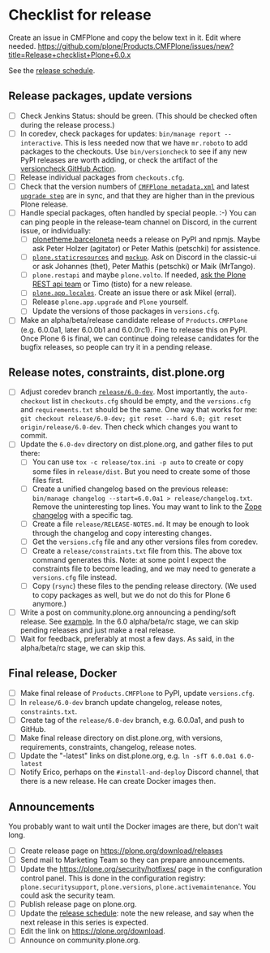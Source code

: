 # Checklist for release

Create an issue in CMFPlone and copy the below text in it.
Edit where needed.
https://github.com/plone/Products.CMFPlone/issues/new?title=Release+checklist+Plone+6.0.x

See the [release schedule](https://plone.org/download/release-schedule).

## Release packages, update versions

- [ ] Check Jenkins Status: should be green. (This should be checked often during the release process.)
- [ ] In coredev, check packages for updates: `bin/manage report --interactive`. This is less needed now that we have `mr.roboto` to add packages to the checkouts.  Use `bin/versioncheck` to see if any new PyPI releases are worth adding, or check the artifact of the [versioncheck GitHub Action](https://github.com/plone/buildout.coredev/actions/workflows/versioncheck.yml).
- [ ] Release individual packages from `checkouts.cfg`.
- [ ] Check that the version numbers of [`CMFPlone metadata.xml`](https://github.com/plone/Products.CMFPlone/blob/master/Products/CMFPlone/profiles/default/metadata.xml) and latest [`upgrade step`](https://github.com/plone/plone.app.upgrade/blob/master/plone/app/upgrade/v60/configure.zcml) are in sync, and that they are higher than in the previous Plone release.
- [ ] Handle special packages, often handled by special people. :-) You can can ping people in the release-team channel on Discord, in the current issue, or individually:
  - [ ] [plonetheme.barceloneta](https://github.com/plone/plonetheme.barceloneta) needs a release on PyPI and npmjs. Maybe ask Peter Holzer (agitator) or Peter Mathis (petschki) for assistence.
  - [ ] [`plone.staticresources`](https://github.com/plone/plone.staticresources) and [`mockup`](https://github.com/plone/mockup). Ask on Discord in the classic-ui or ask Johannes (thet), Peter Mathis (petschki) or Maik (MrTango).
  - [ ] `plone.restapi` and maybe `plone.volto`. If needed, [ask the Plone REST api team](https://github.com/plone/plone.restapi/issues) or Timo (tisto) for a new release.
  - [ ] [`plone.app.locales`](https://github.com/collective/plone.app.locales). Create an issue there or ask Mikel (erral).
  - [ ] Release `plone.app.upgrade` and `Plone` yourself.
  - [ ] Update the versions of those packages in `versions.cfg`.
- [ ] Make an alpha/beta/release candidate release of `Products.CMFPlone` (e.g. 6.0.0a1, later 6.0.0b1 and 6.0.0rc1). Fine to release this on PyPI.  Once Plone 6 is final, we can continue doing release candidates for the bugfix releases, so people can try it in a pending release.

## Release notes, constraints, dist.plone.org

- [ ] Adjust coredev branch [`release/6.0-dev`](https://github.com/plone/buildout.coredev/tree/release/6.0-dev). Most importantly, the `auto-checkout` list in `checkouts.cfg` should be empty, and the `versions.cfg` and `requirements.txt` should be the same.  One way that works for me: `git checkout release/6.0-dev; git reset --hard 6.0; git reset origin/release/6.0-dev`.  Then check which changes you want to commit.
- [ ] Update the `6.0-dev` directory on dist.plone.org, and gather files to put there:
  - [ ] You can use `tox -c release/tox.ini -p auto` to create or copy some files in `release/dist`.  But you need to create some of those files first.
  - [ ] Create a unified changelog based on the previous release: `bin/manage changelog --start=6.0.0a1 > release/changelog.txt`. Remove the uninteresting top lines.  You may want to link to the [Zope changelog](https://github.com/zopefoundation/Zope/blob/master/CHANGES.rst) with a specific tag.
  - [ ] Create a file `release/RELEASE-NOTES.md`. It may be enough to look through the changelog and copy interesting changes.
  - [ ] Get the `versions.cfg` file and any other versions files from coredev.
  - [ ] Create a `release/constraints.txt` file from this. The above tox command generates this.  Note: at some point I expect the constraints file to become leading, and we may need to generate a `versions.cfg` file instead.
  - [ ] Copy (`rsync`) these files to the pending release directory.  (We used to copy packages as well, but we do not do this for Plone 6 anymore.)
- [ ] Write a post on community.plone.org announcing a pending/soft release. See [example](https://community.plone.org/t/plone-6-0-0b3-released/15728).  In the 6.0 alpha/beta/rc stage, we can skip pending releases and just make a real release.
- [ ] Wait for feedback, preferably at most a few days.  As said, in the alpha/beta/rc stage, we can skip this.

## Final release, Docker

- [ ] Make final release of `Products.CMFPlone` to PyPI, update `versions.cfg`.
- [ ] In `release/6.0-dev` branch update changelog, release notes, `constraints.txt`.
- [ ] Create tag of the `release/6.0-dev` branch, e.g. 6.0.0a1, and push to GitHub.
- [ ] Make final release directory on dist.plone.org, with versions, requirements, constraints, changelog, release notes.
- [ ] Update the "-latest" links on dist.plone.org, e.g. `ln -sfT 6.0.0a1 6.0-latest`
- [ ] Notify Erico, perhaps on the `#install-and-deploy` Discord channel, that there is a new release.  He can create Docker images then.

## Announcements

You probably want to wait until the Docker images are there, but don't wait long.

- [ ] Create release page on https://plone.org/download/releases
- [ ] Send mail to Marketing Team so they can prepare announcements.
- [ ] Update the https://plone.org/security/hotfixes/ page in the configuration control panel. This is done in the configuration registry: `plone.securitysupport`, `plone.versions`, `plone.activemaintenance`.  You could ask the security team.
- [ ] Publish release page on plone.org.
- [ ] Update the [release schedule](https://plone.org/download/release-schedule): note the new release, and say when the next release in this series is expected.
- [ ] Edit the link on https://plone.org/download.
- [ ] Announce on community.plone.org.
